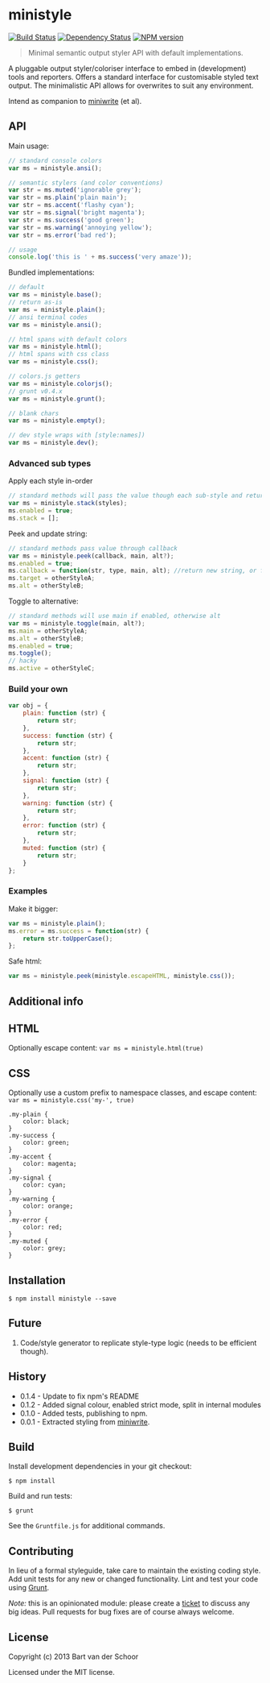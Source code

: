# ministyle

[![Build Status](https://secure.travis-ci.org/Bartvds/ministyle.png?branch=master)](http://travis-ci.org/Bartvds/ministyle) [![Dependency Status](https://gemnasium.com/Bartvds/ministyle.png)](https://gemnasium.com/Bartvds/ministyle) [![NPM version](https://badge.fury.io/js/ministyle.png)](http://badge.fury.io/js/ministyle)

> Minimal semantic output styler API with default implementations.

A pluggable output styler/coloriser interface to embed in (development) tools and reporters. Offers a standard interface for customisable styled text output. The minimalistic API allows for overwrites to suit any environment.

Intend as companion to [miniwrite](https://github.com/Bartvds/miniwrite) (et al).

## API

Main usage:
````js
// standard console colors
var ms = ministyle.ansi();

// semantic stylers (and color conventions)
var str = ms.muted('ignorable grey');
var str = ms.plain('plain main');
var str = ms.accent('flashy cyan');
var str = ms.signal('bright magenta');
var str = ms.success('good green');
var str = ms.warning('annoying yellow');
var str = ms.error('bad red');

// usage
console.log('this is ' + ms.success('very amaze'));
````

Bundled implementations:

````js
// default
var ms = ministyle.base();
// return as-is
var ms = ministyle.plain();
// ansi terminal codes
var ms = ministyle.ansi();

// html spans with default colors
var ms = ministyle.html();
// html spans with css class
var ms = ministyle.css();

// colors.js getters
var ms = ministyle.colorjs();
// grunt v0.4.x
var ms = ministyle.grunt();

// blank chars
var ms = ministyle.empty();

// dev style wraps with [style:names])
var ms = ministyle.dev();
````

### Advanced sub types

Apply each style in-order
````js
// standard methods will pass the value though each sub-style and return the result
var ms = ministyle.stack(styles);
ms.enabled = true;
ms.stack = [];
````

Peek and update string:
````js
// standard methods pass value through callback
var ms = ministyle.peek(callback, main, alt?);
ms.enabled = true;
ms.callback = function(str, type, main, alt); //return new string, or false to send input to alt
ms.target = otherStyleA;
ms.alt = otherStyleB;
````

Toggle to alternative:
````js
// standard methods will use main if enabled, otherwise alt
var ms = ministyle.toggle(main, alt?);
ms.main = otherStyleA;
ms.alt = otherStyleB;
ms.enabled = true;
ms.toggle();
// hacky
ms.active = otherStyleC; 
````


### Build your own

````js
var obj = {
	plain: function (str) {
		return str;
	},
	success: function (str) {
		return str;
	},
	accent: function (str) {
		return str;
	},
	signal: function (str) {
		return str;
	},
	warning: function (str) {
		return str;
	},
	error: function (str) {
		return str;
	},
	muted: function (str) {
		return str;
	}
};
````

### Examples

Make it bigger:
````js
var ms = ministyle.plain();
ms.error = ms.success = function(str) {
	return str.toUpperCase();
};
````

Safe html:
````js
var ms = ministyle.peek(ministyle.escapeHTML, ministyle.css());
````

## Additional info

## HTML

Optionally escape content: `var ms = ministyle.html(true)`

## CSS

Optionally use a custom prefix to namespace classes, and escape content: `var ms = ministyle.css('my-', true)`

````
.my-plain {
	color: black;
}
.my-success {
	color: green;
}
.my-accent {
	color: magenta;
}
.my-signal {
	color: cyan;
}
.my-warning {
	color: orange;
}
.my-error {
	color: red;
}
.my-muted {
	color: grey;
}
````

## Installation

```shell
$ npm install ministyle --save
```

## Future

1. Code/style generator to replicate style-type logic (needs to be efficient though).

## History

* 0.1.4 - Update to fix npm's README
* 0.1.2 - Added signal colour, enabled strict mode, split in internal modules
* 0.1.0 - Added tests, publishing to npm.
* 0.0.1 - Extracted styling from [miniwrite](https://github.com/Bartvds/miniwrite).

## Build

Install development dependencies in your git checkout:

    $ npm install

Build and run tests:

    $ grunt

See the `Gruntfile.js` for additional commands.

## Contributing

In lieu of a formal styleguide, take care to maintain the existing coding style. Add unit tests for any new or changed functionality. Lint and test your code using [Grunt](http://gruntjs.com/).

*Note:* this is an opinionated module: please create a [ticket](https://github.com/Bartvds/ministyle/issues) to discuss any big ideas. Pull requests for bug fixes are of course always welcome. 

## License

Copyright (c) 2013 Bart van der Schoor

Licensed under the MIT license.
